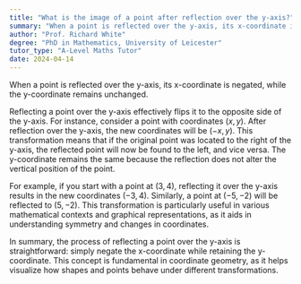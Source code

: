```yaml
---
title: "What is the image of a point after reflection over the y-axis?"
summary: "When a point is reflected over the y-axis, its x-coordinate is negated, but the y-coordinate stays the same."
author: "Prof. Richard White"
degree: "PhD in Mathematics, University of Leicester"
tutor_type: "A-Level Maths Tutor"
date: 2024-04-14
---
```


When a point is reflected over the y-axis, its x-coordinate is negated, while the y-coordinate remains unchanged.

Reflecting a point over the y-axis effectively flips it to the opposite side of the y-axis. For instance, consider a point with coordinates $(x, y)$. After reflection over the y-axis, the new coordinates will be $(-x, y)$. This transformation means that if the original point was located to the right of the y-axis, the reflected point will now be found to the left, and vice versa. The y-coordinate remains the same because the reflection does not alter the vertical position of the point.

For example, if you start with a point at $(3, 4)$, reflecting it over the y-axis results in the new coordinates $(-3, 4)$. Similarly, a point at $(-5, -2)$ will be reflected to $(5, -2)$. This transformation is particularly useful in various mathematical contexts and graphical representations, as it aids in understanding symmetry and changes in coordinates.

In summary, the process of reflecting a point over the y-axis is straightforward: simply negate the x-coordinate while retaining the y-coordinate. This concept is fundamental in coordinate geometry, as it helps visualize how shapes and points behave under different transformations.
    